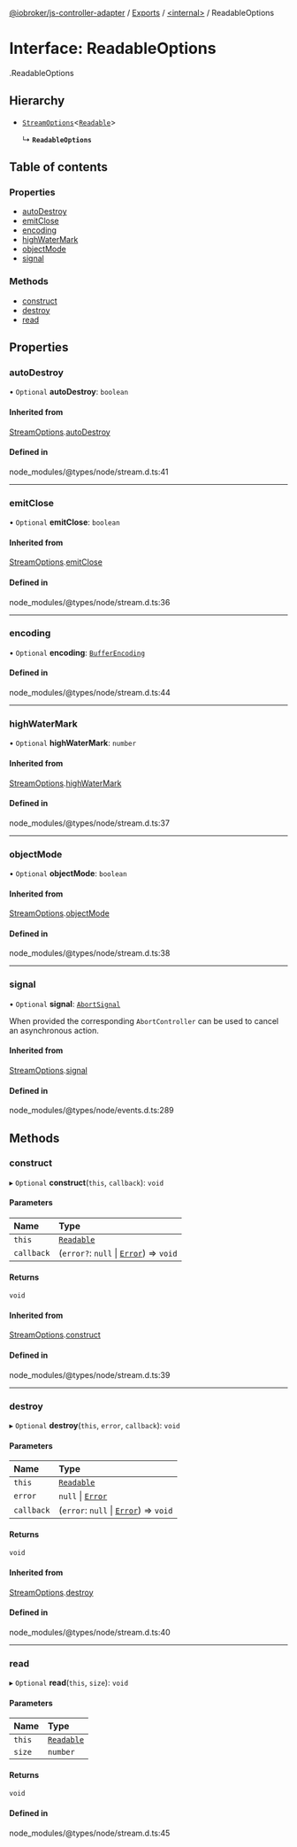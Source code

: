 [@iobroker/js-controller-adapter](../README.md) / [Exports](../modules.md) / [<internal\>](../modules/internal_.md) / ReadableOptions

# Interface: ReadableOptions

[<internal>](../modules/internal_.md).ReadableOptions

## Hierarchy

- [`StreamOptions`](internal_.internal.StreamOptions.md)<[`Readable`](../classes/internal_.Readable.md)\>

  ↳ **`ReadableOptions`**

## Table of contents

### Properties

- [autoDestroy](internal_.ReadableOptions.md#autodestroy)
- [emitClose](internal_.ReadableOptions.md#emitclose)
- [encoding](internal_.ReadableOptions.md#encoding)
- [highWaterMark](internal_.ReadableOptions.md#highwatermark)
- [objectMode](internal_.ReadableOptions.md#objectmode)
- [signal](internal_.ReadableOptions.md#signal)

### Methods

- [construct](internal_.ReadableOptions.md#construct)
- [destroy](internal_.ReadableOptions.md#destroy)
- [read](internal_.ReadableOptions.md#read)

## Properties

### autoDestroy

• `Optional` **autoDestroy**: `boolean`

#### Inherited from

[StreamOptions](internal_.internal.StreamOptions.md).[autoDestroy](internal_.internal.StreamOptions.md#autodestroy)

#### Defined in

node_modules/@types/node/stream.d.ts:41

___

### emitClose

• `Optional` **emitClose**: `boolean`

#### Inherited from

[StreamOptions](internal_.internal.StreamOptions.md).[emitClose](internal_.internal.StreamOptions.md#emitclose)

#### Defined in

node_modules/@types/node/stream.d.ts:36

___

### encoding

• `Optional` **encoding**: [`BufferEncoding`](../modules/internal_.md#bufferencoding)

#### Defined in

node_modules/@types/node/stream.d.ts:44

___

### highWaterMark

• `Optional` **highWaterMark**: `number`

#### Inherited from

[StreamOptions](internal_.internal.StreamOptions.md).[highWaterMark](internal_.internal.StreamOptions.md#highwatermark)

#### Defined in

node_modules/@types/node/stream.d.ts:37

___

### objectMode

• `Optional` **objectMode**: `boolean`

#### Inherited from

[StreamOptions](internal_.internal.StreamOptions.md).[objectMode](internal_.internal.StreamOptions.md#objectmode)

#### Defined in

node_modules/@types/node/stream.d.ts:38

___

### signal

• `Optional` **signal**: [`AbortSignal`](../modules/internal_.md#abortsignal)

When provided the corresponding `AbortController` can be used to cancel an asynchronous action.

#### Inherited from

[StreamOptions](internal_.internal.StreamOptions.md).[signal](internal_.internal.StreamOptions.md#signal)

#### Defined in

node_modules/@types/node/events.d.ts:289

## Methods

### construct

▸ `Optional` **construct**(`this`, `callback`): `void`

#### Parameters

| Name | Type |
| :------ | :------ |
| `this` | [`Readable`](../classes/internal_.Readable.md) |
| `callback` | (`error?`: ``null`` \| [`Error`](../modules/internal_.md#error)) => `void` |

#### Returns

`void`

#### Inherited from

[StreamOptions](internal_.internal.StreamOptions.md).[construct](internal_.internal.StreamOptions.md#construct)

#### Defined in

node_modules/@types/node/stream.d.ts:39

___

### destroy

▸ `Optional` **destroy**(`this`, `error`, `callback`): `void`

#### Parameters

| Name | Type |
| :------ | :------ |
| `this` | [`Readable`](../classes/internal_.Readable.md) |
| `error` | ``null`` \| [`Error`](../modules/internal_.md#error) |
| `callback` | (`error`: ``null`` \| [`Error`](../modules/internal_.md#error)) => `void` |

#### Returns

`void`

#### Inherited from

[StreamOptions](internal_.internal.StreamOptions.md).[destroy](internal_.internal.StreamOptions.md#destroy)

#### Defined in

node_modules/@types/node/stream.d.ts:40

___

### read

▸ `Optional` **read**(`this`, `size`): `void`

#### Parameters

| Name | Type |
| :------ | :------ |
| `this` | [`Readable`](../classes/internal_.Readable.md) |
| `size` | `number` |

#### Returns

`void`

#### Defined in

node_modules/@types/node/stream.d.ts:45
